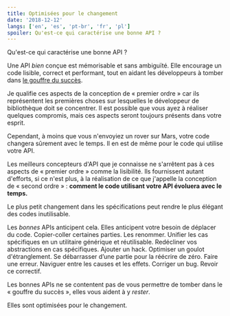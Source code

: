 ```yaml
---
title: Optimisées pour le changement
date: '2018-12-12'
langs: ['en', 'es', 'pt-br', 'fr', 'pl']
spoiler: Qu'est-ce qui caractérise une bonne API ?
---
```


Qu'est-ce qui caractérise une bonne API ?

Une API *bien* conçue est mémorisable et sans ambiguïté. Elle encourage un code lisible, correct et performant, tout en aidant les développeurs à tomber dans [le gouffre du succès](https://blog.codinghorror.com/falling-into-the-pit-of-success/).

Je qualifie ces aspects de la conception de « premier ordre » car ils représentent les premières choses sur lesquelles le développeur de bibliothèque doit se concentrer. Il est possible que vous ayez à réaliser quelques compromis, mais ces aspects seront toujours présents dans votre esprit.

Cependant, à moins que vous n'envoyiez un rover sur Mars, votre code changera sûrement avec le temps. Il en est de même pour le code qui utilise votre API.

Les meilleurs concepteurs d'API que je connaisse ne s'arrêtent pas à ces aspects de « premier ordre » comme la lisibilité. Ils fournissent autant d'efforts, si ce n'est plus, à la réalisation de ce que j'appelle la conception de « second ordre » : **comment le code utilisant votre API évoluera avec le temps.**

Le plus petit changement dans les spécifications peut rendre le plus élégant des codes inutilisable.

Les *bonnes* APIs anticipent cela. Elles anticipent votre besoin de déplacer du code. Copier-coller certaines parties. Les renommer. Unifier les cas spécifiques en un utilitaire générique et réutilisable. Redécliner vos abstractions en cas spécifiques. Ajouter un hack. Optimiser un goulot d'étranglement. Se débarrasser d’une partie pour la réécrire de zéro. Faire une erreur. Naviguer entre les causes et les effets. Corriger un bug. Revoir ce correctif.

Les bonnes APIs ne se contentent pas de vous permettre de tomber dans le « gouffre du succès », elles vous aident à y *rester*.

Elles sont optimisées pour le changement.

